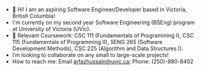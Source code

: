 - 👋 Hi! I am an aspiring Software Engineer/Developer based in Victoria, British Columbia!
- I'm currently on my second year Software Engineering (BSEng) program at University of Victoria (UVic).
- 🌱 Relevant Coursework: CSC 111 (Fundamentals of Programming I), CSC 115 (Fundamentals of Programming II), SENG 265 (Software Development Methods), CSC 225 (Algorithm and Data Structures I).
- I’m looking to collaborate on any small to large-scale projects!
- How to reach me: Email <arfazhussain@uvic.ca>; Phone: (250)-880-8402

<!---
arfazhuss/arfazhuss is a ✨ special ✨ repository because its `README.md` (this file) appears on your GitHub profile.
You can click the Preview link to take a look at your changes.
--->

